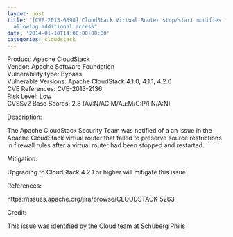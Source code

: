 ```yaml
---
layout: post
title: "[CVE-2013-6398] CloudStack Virtual Router stop/start modifies firewall rules
  allowing additional access"
date: '2014-01-10T14:00:00+00:00'
categories: cloudstack
---
```

<p>
Product: Apache CloudStack<br/>
Vendor: Apache Software Foundation<br/>
Vulnerability type: Bypass<br/>
Vulnerable Versions: Apache CloudStack 4.1.0, 4.1.1, 4.2.0<br/>
CVE References: CVE-2013-2136<br/>
Risk Level: Low<br/>
CVSSv2 Base Scores: 2.8 (AV:N/AC:M/Au:M/C:P/I:N/A:N)<br/></p>

<p>Description:</p> 
<p>The Apache CloudStack Security Team was notified of a an issue in the Apache CloudStack virtual router that failed to preserve source restrictions in firewall rules after a virtual router had been stopped and restarted.</p>

<p>Mitigation:</p>
<p>Upgrading to CloudStack 4.2.1 or higher will mitigate this issue.</p>

<p>References:</p>
<p>https://issues.apache.org/jira/browse/CLOUDSTACK-5263</p>

<p>Credit:</p>
<p>This issue was identified by the Cloud team at Schuberg Philis</p>
